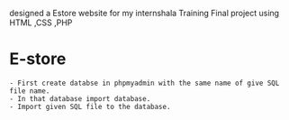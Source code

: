 designed a Estore website for my internshala Training Final project using HTML ,CSS ,PHP
# E-store

  	- First create databse in phpmyadmin with the same name of give SQL file name.
	- In that database import database.
	- Import given SQL file to the database.
